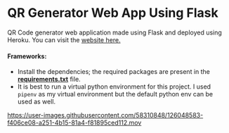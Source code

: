 # QR Generator Web App Using Flask

QR Code generator web application made using Flask and deployed using Heroku. You can visit the [website here.](https://qr-flask.herokuapp.com/)

#### Frameworks:
- Install the dependencies; the required packages are present in the **[requirements.txt](/requirements.txt)** file.
- It is best to run a virtual python environment for this project. I used  ```pipenv``` as my virtual environment but the default python env can be used as well. 



https://user-images.githubusercontent.com/58310848/126048583-f406ce08-a251-4b15-81a4-f81895ced112.mov



